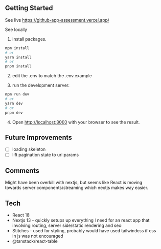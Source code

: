 ## Getting Started

See live https://github-app-assessment.vercel.app/

See locally
1) install packages.

```bash
npm install
# or
yarn install
# or
pnpm install
```

2) edit the .env to match the .env.example

3) run the development server:

```bash
npm run dev
# or
yarn dev
# or
pnpm dev
```

4) Open [http://localhost:3000](http://localhost:3000) with your browser to see the result.

## Future Improvements

- [ ] loading skeleton
- [ ] lift pagination state to url params

## Comments

Might have been overkill with nextjs, but seems like React is moving towards server components/streaming which nextjs makes way easier.

## Tech
* React 18
* Nextjs 13 - quickly setups up everything I need for an react app that involving routing, server side/static rendering and seo
* Stitches - used for styling, probably would have used tailwindcss if css in js was not encouraged
* @tanstack/react-table
